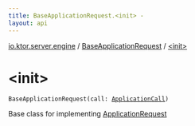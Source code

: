 ```yaml
---
title: BaseApplicationRequest.<init> - 
layout: api
---
```


<div class='api-docs-breadcrumbs'><a href="../index.html">io.ktor.server.engine</a> / <a href="index.html">BaseApplicationRequest</a> / <a href="./-init-.html">&lt;init&gt;</a></div>

# &lt;init&gt;

<div class="signature"><code><span class="identifier">BaseApplicationRequest</span><span class="symbol">(</span><span class="parameterName" id="io.ktor.server.engine.BaseApplicationRequest$<init>(io.ktor.application.ApplicationCall)/call">call</span><span class="symbol">:</span>&nbsp;<a href="../../io.ktor.application/-application-call/index.html"><span class="identifier">ApplicationCall</span></a><span class="symbol">)</span></code></div>

Base class for implementing <a href="../../io.ktor.request/-application-request/index.html">ApplicationRequest</a>

